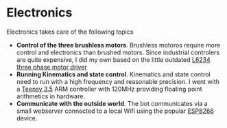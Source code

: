 
# Electronics

Electronics takes care of the following topics

* <b>Control of the three brushless motors</b>. Brushless motoros require more control and electronics than brushed motors. Since industrial controlers are quite expensive, I did my own based on the little outdated [L6234 three phase motor driver](https://www.google.com/url?sa=t&rct=j&q=&esrc=s&source=web&cd=1&cad=rja&uact=8&ved=2ahUKEwjyubq8yJneAhWQ6qQKHc-_DH4QFjAAegQICRAC&url=https%3A%2F%2Fwww.st.com%2Fresource%2Fen%2Fapplication_note%2Fcd00004062.pdf&usg=AOvVaw3LNxqsRuPNezNOGpHoja4f)
* <b>Running Kinematics and state control</b>. Kinematics and state control need to run with a high frequency and reasonable precision. I went with a [Teensy 3.5](https://www.pjrc.com/store/teensy35.html) ARM controller with 120MHz providing floating point arithmetics in hardware.
* <b>Communicate with the outside world</b>. The bot communicates via a small webserver connected to a local Wifi using the popular [ESP8266](https://www.seeedstudio.com/NodeMCU-v2-Lua-based-ESP8266-development-kit-p-2415.html) device.

